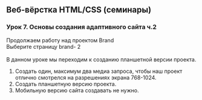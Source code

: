 ## Веб-вёрстка HTML/CSS (семинары)
### Урок 7. Основы создания адаптивного сайта ч.2
Продолжаем работу над проектом Brand<br>
Выберите страницу brand- 2<br><br>
В данном уроке мы переходим к созданию планшетной версии проекта.
1. Создать один, максимум два медиа запроса, чтобы наш проект отлично смотрелся на разрешениях экрана 768-1024.
2. Создать планшетную версию проекта.
3. Мобильную версию сайта создавать не нужно.
